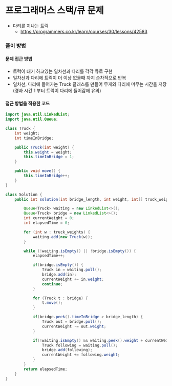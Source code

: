 프로그래머스 스택/큐 문제
=========================

-	다리를 지나는 트럭
	-	https://programmers.co.kr/learn/courses/30/lessons/42583

### 풀이 방법

#### 문제 접근 방법

-	트럭이 대기 하고있는 일차선과 다리를 각각 큐로 구현
-	일차선과 다리에 트럭이 더 이상 없을때 까지 순차적으로 반복
-	일차선, 다리에 들어가는 Truck 클래스를 만들어 무게와 다리에 머무는 시간을 저장 (경과 시간 1 부터 트럭이 다리에 들어감에 유의)

#### 접근 방법을 적용한 코드

```java
import java.util.LinkedList;
import java.util.Queue;

class Truck {
    int weight;
    int timeInBridge;

    public Truck(int weight) {
        this.weight = weight;
        this.timeInBridge = 1;
    }

    public void move() {
        this.timeInBridge++;
    }
}

class Solution {
    public int solution(int bridge_length, int weight, int[] truck_weights) {

        Queue<Truck> waiting = new LinkedList<>();
        Queue<Truck> bridge = new LinkedList<>();
        int currentWeight = 0;
        int elapsedTime = 0;

        for (int w : truck_weights) {
            waiting.add(new Truck(w));
        }

        while (!waiting.isEmpty() || !bridge.isEmpty()) {
            elapsedTime++;

            if(bridge.isEmpty()) {
                Truck in = waiting.poll();
                bridge.add(in);
                currentWeight += in.weight;
                continue;
            }

            for (Truck t : bridge) {
                t.move();
            }

            if(bridge.peek().timeInBridge > bridge_length) {
                Truck out = bridge.poll();
                currentWeight -= out.weight;
            }

            if(!waiting.isEmpty() && waiting.peek().weight + currentWeight <= weight) {
                Truck following = waiting.poll();
                bridge.add(following);
                currentWeight += following.weight;
            }
        }
        return elapsedTime;
    }
}
```
